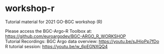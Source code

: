 # workshop-r
Tutorial material for 2021 GO-BGC workshop (R)

Please access the BGC-Argo-R Toolbox at: https://github.com/euroargodev/BGC-ARGO_R_WORKSHOP
<br>
Tutorial Recordings:
BGC Argo data overview: https://youtu.be/sJHioPp7fDo
R tutorial session: https://youtu.be/w_6pEGNXQQ4
